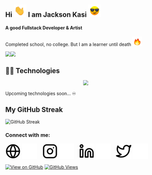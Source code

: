 
<h2> Hi <img src="./img/animate/hand.gif" width="40px" height="40px" > I am  Jackson Kasi <img src="./img/animate/face.gif" width="40px" height="40px" /></h2>
<h4>A good Fullstack Developer & Artist</h4>
<p>Completed school,  no college. But I am a learner until death <img src="./img/animate/fire.gif" height="30px" width="30px" />
<br/>

<img src="https://media.giphy.com/media/LmNwrBhejkK9EFP504/giphy.gif" width="165px" /><img src="https://github-readme-stats.vercel.app/api/top-langs/?username=jacksonkasi0&layout=compact"  margin-left="-100px" />


## 👨‍💻 Technologies
  
<p align="center">
  <a href="https://dev.to/jacksonkasi">
    <img src="https://skillicons.dev/icons?i=html,css,sass,bootstrap,mui,tailwind,js,react,nextjs,redux,nodejs,express,graphql,apollo,prisma,mongodb,dynamodb,postgresql,firebase,aws,azure,netlify,heroku,vercel,git,github,gitlab,vscode&perline=8" />
  </a>
</p>

<p>Upcoming technologies soon... ♾ </p>


## My GitHub Streak

![GitHub Streak](https://github-readme-streak-stats.herokuapp.com/?user=jacksonkasi1)


### Connect with me:

[![website](./img/globe-light.svg)](https://dev.to/jacksonkasi#gh-light-mode-only)
[![website](./img/globe-dark.svg)](https://dev.to/jacksonkasi#gh-dark-mode-only)
&nbsp;&nbsp;
[![website](./img/instagram-light.svg)](https://www.instagram.com/jacksonkasi555#gh-light-mode-only)
[![website](./img/instagram-dark.svg)](https://www.instagram.com/jacksonkasi555#gh-dark-mode-only)
&nbsp;&nbsp;
[![website](./img/linkedin-light.svg)](https://linkedin.com/in/jacksonkasi#gh-light-mode-only)
[![website](./img/linkedin-dark.svg)](https://linkedin.com/in/jacksonkasi#gh-dark-mode-only)
&nbsp;&nbsp;
[![website](./img/twitter-light.svg)](https://twitter.com/Jacksonkasi11#gh-light-mode-only)
[![website](./img/twitter-dark.svg)](https://twitter.com/Jacksonkasi11#gh-dark-mode-only)

[![View on GitHub](https://img.shields.io/badge/View%20on%20GitHub-%E2%86%92-blue.svg)](https://github.com/jacksonkasi1/jacksonkasi1) [![GitHub Views](https://komarev.com/ghpvc/?username=jacksonkasi1&label=Views&color=brightgreen)](https://github.com/jacksonkasi1/jacksonkasi1)


